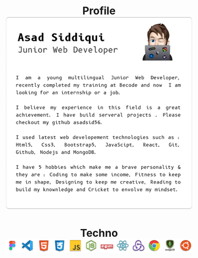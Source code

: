 

<h1 align="center"> Profile
  <img src="Title.png"/>
</h1>

<h1 align="center"> Techno
  <img src="techo.png"/>
</h1>


